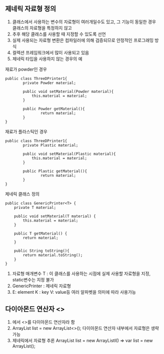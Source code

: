 제네릭 자료형 정의
----------------
1. 클래스에서 사용하는 변수의 자료형이 여러개일수도 있고, 그 기능이 동일한 경우 클래스의 자료형을 특정하지 않고
2. 추후 해당 클래스를 사용할 때 지정할 수 있도록 선언
3. 실제 사용되는 자료형 변환은 컴파일러에 의해 검증되므로 안정적인 프로그래밍 방식
4. 컬렉션 프레임워크에서 많이 사용되고 있음
5. 제네릭 타입을 사용하지 않는 경우의 예

재료가 powder인 경우
````
public class ThreeDPrinter1{
        private Powder material;
        
        public void setMaterial(Powder material){
            this.material = material;
        }

        public Powder getMaterial(){
                return material;
        }
}
````
재료가 플라스틱인 경우
````
public class ThreeDPrinter1{
        private Plastic material;
        
        public void setMaterial(Plastic material){
            this.material = material;
        }

        public Plastic getMaterial(){
                return material;
        }
}
````
제네릭 클래스 정의
````
public class GenericPrinter<T> {
	private T material;
	
	public void setMaterial(T material) {
		this.material = material;
	}
	
	public T getMaterial() {
		return material;
	}
	
	public String toString(){
		return material.toString();
	}
}
````
1. 자료형 매개변수 T : 이 클래스를 사용하는 시점에 실제 사용할 자료형을 지정, static변수는 지정 불가
2. GenericPrinter : 제네릭 자료형
3. E: element K : key V: value등 여러 알파벳을 의미에 따라 사용가능

다이아몬드 연산자 <>
-------------
1. 에서 <>를 다이아몬드 연산자라 함
2. ArrayList list = new ArrayList<>(); 다이아몬드 연산자 내부에서 자료형은 생략 가능
3. 제네릭에서 자료형 추론
ArrayList list = new ArrayListI() => var list = new ArrayList();